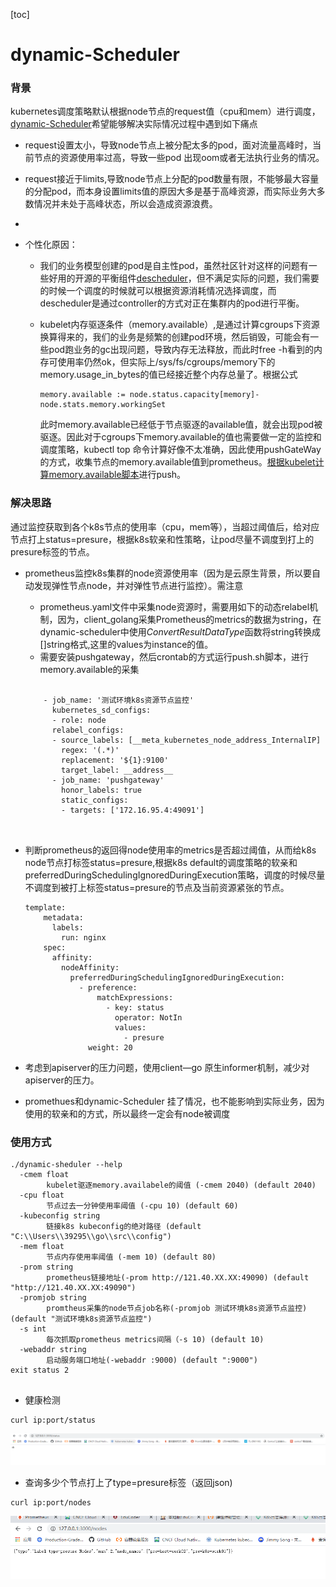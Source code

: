 [toc]

# dynamic-Scheduler



### 背景

kubernetes调度策略默认根据node节点的request值（cpu和mem）进行调度，[dynamic-Scheduler](https://github.com/zhangshunping/dynamicScheduler)希望能够解决实际情况过程中遇到如下痛点

- request设置太小，导致node节点上被分配太多的pod，面对流量高峰时，当前节点的资源使用率过高，导致一些pod 出现oom或者无法执行业务的情况。

- request接近于limits,导致node节点上分配的pod数量有限，不能够最大容量的分配pod，而本身设置limits值的原因大多是基于高峰资源，而实际业务大多数情况并未处于高峰状态，所以会造成资源浪费。

- 

- 个性化原因：

  - 我们的业务模型创建的pod是自主性pod，虽然社区针对这样的问题有一些好用的开源的平衡组件[descheduler](https://github.com/kubernetes-sigs/descheduler)，但不满足实际的问题，我们需要的时候一个调度的时候就可以根据资源消耗情况选择调度，而descheduler是通过controller的方式对正在集群内的pod进行平衡。

  - kubelet内存驱逐条件（memory.available）,是通过计算cgroups下资源换算得来的，我们的业务是频繁的创建pod环境，然后销毁，可能会有一些pod跑业务的gc出现问题，导致内存无法释放，而此时free -h看到的内存可使用率仍然ok，但实际上/sys/fs/cgroups/memory下的memory.usage_in_bytes的值已经接近整个内存总量了。根据公式

    ```shell
    memory.available := node.status.capacity[memory]-node.stats.memory.workingSet
    ```

    此时memory.available已经低于节点驱逐的available值，就会出现pod被驱逐。因此对于cgroups下memory.available的值也需要做一定的监控和调度策略，kubectl top 命令计算好像不太准确，因此使用pushGateWay的方式，收集节点的memory.available值到prometheus。[根据kubelet计算memory.available脚本](https://kubernetes.io/docs/tasks/administer-cluster/memory-available.sh)进行push。

### 解决思路

通过监控获取到各个k8s节点的使用率（cpu，mem等），当超过阈值后，给对应节点打上status=presure，根据k8s软亲和性策略，让pod尽量不调度到打上的presure标签的节点。

- prometheus监控k8s集群的node资源使用率（因为是云原生背景，所以要自动发现弹性节点node，并对弹性节点进行监控）。需注意

  - prometheus.yaml文件中采集node资源时，需要用如下的动态relabel机制，因为，client_golang采集Prometheus的metrics的数据为string，在dynamic-scheduler中使用*ConvertResultDataType*函数将string转换成[]string格式,这里的values为instance的值。
  - 需要安装pushgateway，然后crontab的方式运行push.sh脚本，进行memory.available的采集

  ```
  
      - job_name: '测试环境k8s资源节点监控'
        kubernetes_sd_configs:
        - role: node
        relabel_configs:
        - source_labels: [__meta_kubernetes_node_address_InternalIP]
          regex: '(.*)'
          replacement: '${1}:9100'
          target_label: __address__
        - job_name: 'pushgateway'
          honor_labels: true
          static_configs:
          - targets: ['172.16.95.4:49091']
  
  
  
  ```

  

- 判断prometheus的返回得node使用率的metrics是否超过阈值，从而给k8s node节点打标签status=presure,根据k8s default的调度策略的软亲和preferredDuringSchedulingIgnoredDuringExecution策略，调度的时候尽量不调度到被打上标签status=presure的节点及当前资源紧张的节点。

  ```shell
  template:
      metadata:
        labels:
          run: nginx
      spec:
        affinity:
          nodeAffinity:
            preferredDuringSchedulingIgnoredDuringExecution:
              - preference:
                  matchExpressions:
                    - key: status
                      operator: NotIn
                      values:
                        - presure
                weight: 20
  ```

- 考虑到apiserver的压力问题，使用client—go 原生informer机制，减少对apiserver的压力。

- promethues和dynamic-Scheduler 挂了情况，也不能影响到实际业务，因为使用的软亲和的方式，所以最终一定会有node被调度



### 使用方式

```shell
./dynamic-sheduler --help
  -cmem float
        kubelet驱逐memory.availabele的阈值 (-cmem 2040) (default 2040)
  -cpu float
        节点过去一分钟使用率阈值 (-cpu 10) (default 60)
  -kubeconfig string
        链接k8s kubeconfig的绝对路径 (default "C:\\Users\\39295\\go\\src\\config")
  -mem float
        节点内存使用率阈值 (-mem 10) (default 80)
  -prom string
        prometheus链接地址(-prom http://121.40.XX.XX:49090) (default "http://121.40.XX.XX:49090")
  -promjob string
        promtheus采集的node节点job名称(-promjob 测试环境k8s资源节点监控) (default "测试环境k8s资源节点监控")
  -s int
        每次抓取prometheus metrics间隔（-s 10) (default 10)
  -webaddr string
        启动服务端口地址(-webaddr :9000) (default ":9000")
exit status 2


```

-  健康检测

```
curl ip:port/status
```

![image-20200911120601595](README.assets/image-20200911120601595.png)

- 查询多少个节点打上了type=presure标签（返回json)

```shell
curl ip:port/nodes
```

![image-20200911120548684](README.assets/image-20200911120548684.png)





